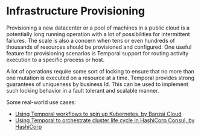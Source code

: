 # Infrastructure Provisioning

Provisioning a new datacenter or a pool of machines in a public cloud is a potentially long running operation with
a lot of possibilities for intermittent failures. The scale is also a concern when tens or even hundreds of thousands of resources should be provisioned and configured. One useful feature for provisioning scenarios is Temporal support for routing activity execution to a specific process or host.

A lot of operations require some sort of locking to ensure that no more than one mutation is executed on a resource at a time.
Temporal provides strong guarantees of uniqueness by business Id. This can be used to implement such locking behavior in a fault tolerant and scalable manner.

Some real-world use cases:

 * [Using Temporal workflows to spin up Kubernetes, by Banzai Cloud](https://banzaicloud.com/blog/introduction-to-cadence/)
 * [Using Temporal to orchestrate cluster life cycle in HashiCorp Consul, by HashiCorp](https://www.youtube.com/watch?v=kDlrM6sgk2k&feature=youtu.be&t=1188)
